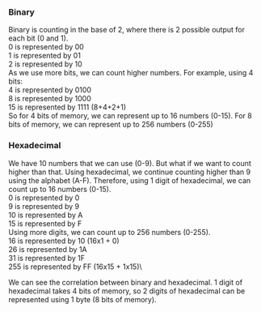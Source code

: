 ### Binary
Binary is counting in the base of 2, where there is 2 possible output for each bit (0 and 1).\
0 is represented by 00\
1 is represented by 01\
2 is represented by 10\
As we use more bits, we can count higher numbers. For example, using 4 bits:\
4 is represented by 0100\
8 is represented by 1000\
15 is represented by 1111 (8+4+2+1)\
So for 4 bits of memory, we can represent up to 16 numbers (0-15). For 8 bits of memory, we can represent up to 256 numbers (0-255)

### Hexadecimal
We have 10 numbers that we can use (0-9). But what if we want to count higher than that. Using hexadecimal, we continue counting higher than 9 using the alphabet (A-F). Therefore, using 1 digit of hexadecimal, we can count up to 16 numbers (0-15).\
0 is represented by 0\
9 is represented by 9\
10 is represented by A\
15 is represented by F\
Using more digits, we can count up to 256 numbers (0-255).\
16 is represented by 10 (16x1 + 0)\
26 is represented by 1A\
31 is represented by 1F\
255 is represented by FF (16x15 + 1x15)\

We can see the correlation between binary and hexadecimal. 1 digit of hexadecimal takes 4 bits of memory, so 2 digits of hexadecimal can be represented using 1 byte (8 bits of memory).
